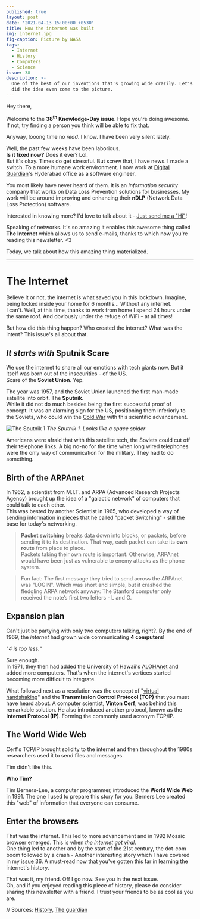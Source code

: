 ```yaml
---
published: true
layout: post
date: '2021-04-13 15:00:00 +0530'
title: How the internet was built
img: internet.jpg
fig-caption: Picture by NASA
tags:
  - Internet
  - History
  - Computers
  - Science
issue: 38
description: >-
  One of the best of our inventions that's growing wide crazily. Let's see how
  did the idea even come to the picture.
---
```

Hey there,

Welcome to the **38<sup>th</sup> Knowledge•Day issue**. Hope you're doing awesome. If not, try finding a person you think will be able to fix that.  

Anyway, looong time no _read_. I know. I have been very silent lately.  

Well, the past few weeks have been laborious.  
**Is it fixed now?** Does it ever? Lol.  
But it's okay. Times do get stressful. But screw that, I have news. I made a switch. To a more humane work environment. I now work at [Digital Guardian](https://digitalguardian.com/)'s Hyderabad office as a software engineer. 

You most likely have never heard of them. It is an _Information security_ company that works on Data Loss Prevention solutions for businesses. My work will be around improving and enhancing their **nDLP** (Network Data Loss Protection) software.  

Interested in knowing more? I'd love to talk about it - [Just send me a "Hi"](mailto:knowledgeday@protonmail.com?subject=Wassup%20with%20your%20new%20Job&body=I'd%20like%20to%20talk%20about%20Digital%20Guardian%3A%20)!

Speaking of networks. It's so amazing it enables this awesome thing called **The Internet** which allows us to send e-mails, thanks to which now you're reading this newsletter. <3  

Today, we talk about how this amazing thing materialized.

--------

# The Internet
Believe it or not, the internet is what saved you in this lockdown. Imagine, being locked inside your home for 6 months... Without any internet.  
I can't. Well, at this time, thanks to work from home I spend 24 hours under the same roof. And obviously under the refuge of WiFi - at all times!  

But how did this thing happen? Who created the internet? What was the intent? This issue's all about that.  

## _It starts with_ Sputnik Scare
We use the internet to share all our emotions with tech giants now. But it itself was born out of the insecurities - of the US.  
Scare of the **Soviet Union**. Yep.  

The year was 1957, and the Soviet Union launched the first man-made satellite into orbit. The **Sputnik**.  
While it did not do much besides being the first successful proof of concept. It was an alarming sign for the US, positioning them inferiorly to the Soviets, who could win the [Cold War](https://tenor.cards/?p=VGhlIENvbGQgV2FyIHJpdmFscnkgYmV0d2VlbiB0aGUgVW5pdGVkIFN0YXRlcyBhbmQgdGhlIFNvdmlldCBVbmlvbiBsYXN0ZWQgZm9yIGRlY2FkZXMgYW5kIGxlZCB0aGUgdHdvIHN1cGVycG93ZXJzIHRvIHRoZSBicmluayBvZiBudWNsZWFyIGRpc2FzdGVyLg==) with this scientific advancement.  

![The Sputnik 1]({{site.baseurl}}/assets/img/sputnik_1.jpeg)
_The Sputnik 1. Looks like a space spider_

Americans were afraid that with this satellite tech, the Soviets could cut off their telephone links. A big no-no for the time when long wired telephones were the only way of communication for the military. They had to do something.  

## Birth of the ARPAnet
In 1962, a scientist from M.I.T. and ARPA (Advanced Research Projects Agency) brought up the idea of a "galactic network" of computers that could talk to each other.  
This was bested by another Scientist in 1965, who developed a way of sending information in pieces that he called "packet Switching" - still the base for today's networking.  

> **Packet switching** breaks data down into blocks, or packets, before sending it to its destination. That way, each packet can take its **own route** from place to place.    
Packets taking their own route is important. Otherwise, ARPAnet would have been just as vulnerable to enemy attacks as the phone system.   

> Fun fact: The first message they tried to send across the ARPAnet was "LOGIN". Which was short and simple, but it crashed the fledgling ARPA network anyway: The Stanford computer only received the note’s first two letters - L and O.  

## Expansion plan
Can't just be partying with only two computers talking, right?. By the end of 1969, the _internet_ had grown wide communicating **4 computers**!    

"_4 is too less._"  

Sure enough.  
In 1971, they then had added the University of Hawaii's [ALOHAnet](https://www.eng.hawaii.edu/about/history/alohanet/) and added more computers. That's when the internet's vertices started becoming more difficult to integrate.   

What followed next as a resolution was the concept of "[virtual handshaking](https://networksigma.com/tcp-3-way-handshake/#:~:text=TCP%20uses%20a%20three-way%20handshake%20to%20make%20a,is%20established,%20data%20is%20transferred%20between%20the%20devices.)" and the **Transmission Control Protocol (TCP)** that you must have heard about. A computer scientist, **Vinton Cerf**, was behind this remarkable solution. He also introduced another protocol, known as the **Internet Protocol (IP)**. Forming the commonly used acronym TCP/IP.   

## The World Wide Web
Cerf's TCP/IP brought solidity to the internet and then throughout the 1980s researchers used it to send files and messages.  

Tim didn't like this.  

**Who Tim?**  

Tim Berners-Lee, a computer programmer, introduced the **World Wide Web** in 1991. The one I used to prepare this story for you. Berners Lee created this "web" of information that everyone can consume.  

## Enter the browsers
That was the internet. This led to more advancement and in 1992 Mosaic browser emerged. This is when _the internet got viral_.  
One thing led to another and by the start of the 21st century, the dot-com boom followed by a crash - Another interesting story which I have covered in my [issue 36](https://knowledgeday.in/dot-com-bubble/). A must-read now that you've gotten this far in learning the internet's history.  

That was it, my friend. Off I go now. See you in the next issue.   
Oh, and if you enjoyed reading this piece of history, please do consider sharing this newsletter with a friend. I trust your friends to be as cool as you are.  

// Sources: [History](https://www.history.com/topics/inventions/invention-of-the-internet), [The guardian](https://www.theguardian.com/technology/2016/jul/15/how-the-internet-was-invented-1976-arpa-kahn-cerf)
